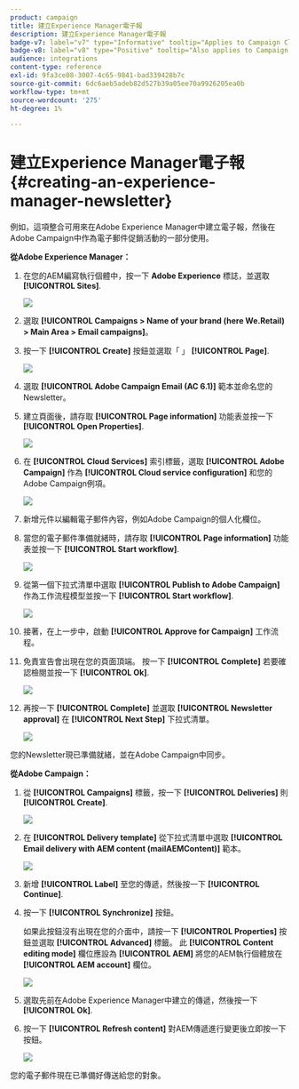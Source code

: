 ```yaml
---
product: campaign
title: 建立Experience Manager電子報
description: 建立Experience Manager電子報
badge-v7: label="v7" type="Informative" tooltip="Applies to Campaign Classic v7"
badge-v8: label="v8" type="Positive" tooltip="Also applies to Campaign v8"
audience: integrations
content-type: reference
exl-id: 9fa3ce08-3007-4c65-9841-bad339428b7c
source-git-commit: 6dc6aeb5adeb82d527b39a05ee70a9926205ea0b
workflow-type: tm+mt
source-wordcount: '275'
ht-degree: 1%

---
```


# 建立Experience Manager電子報{#creating-an-experience-manager-newsletter}



例如，這項整合可用來在Adobe Experience Manager中建立電子報，然後在Adobe Campaign中作為電子郵件促銷活動的一部分使用。

**從Adobe Experience Manager：**

1. 在您的AEM編寫執行個體中，按一下 **Adobe Experience** 標誌，並選取 **[!UICONTROL Sites]**.

   ![](assets/aem_uc_1.png)

1. 選取 **[!UICONTROL Campaigns > Name of your brand (here We.Retail) > Main Area > Email campaigns]**。
1. 按一下 **[!UICONTROL Create]** 按鈕並選取「 」 **[!UICONTROL Page]**.

   ![](assets/aem_uc_2.png)

1. 選取 **[!UICONTROL Adobe Campaign Email (AC 6.1)]** 範本並命名您的Newsletter。
1. 建立頁面後，請存取 **[!UICONTROL Page information]** 功能表並按一下 **[!UICONTROL Open Properties]**.

   ![](assets/aem_uc_3.png)

1. 在 **[!UICONTROL Cloud Services]** 索引標籤，選取 **[!UICONTROL Adobe Campaign]** 作為 **[!UICONTROL Cloud service configuration]** 和您的Adobe Campaign例項。

   ![](assets/aem_uc_4.png)

1. 新增元件以編輯電子郵件內容，例如Adobe Campaign的個人化欄位。
1. 當您的電子郵件準備就緒時，請存取 **[!UICONTROL Page information]** 功能表並按一下 **[!UICONTROL Start workflow]**.

   ![](assets/aem_uc_5.png)

1. 從第一個下拉式清單中選取 **[!UICONTROL Publish to Adobe Campaign]** 作為工作流程模型並按一下 **[!UICONTROL Start workflow]**.

   ![](assets/aem_uc_6.png)

1. 接著，在上一步中，啟動 **[!UICONTROL Approve for Campaign]** 工作流程。
1. 免責宣告會出現在您的頁面頂端。 按一下 **[!UICONTROL Complete]** 若要確認檢閱並按一下 **[!UICONTROL Ok]**.

   ![](assets/aem_uc_7.png)

1. 再按一下 **[!UICONTROL Complete]** 並選取 **[!UICONTROL Newsletter approval]** 在 **[!UICONTROL Next Step]** 下拉式清單。

   ![](assets/aem_uc_8.png)

您的Newsletter現已準備就緒，並在Adobe Campaign中同步。

**從Adobe Campaign：**

1. 從 **[!UICONTROL Campaigns]** 標籤，按一下 **[!UICONTROL Deliveries]** 則 **[!UICONTROL Create]**.

   ![](assets/aem_uc_9.png)

1. 在 **[!UICONTROL Delivery template]** 從下拉式清單中選取 **[!UICONTROL Email delivery with AEM content (mailAEMContent)]** 範本。

   ![](assets/aem_uc_10.png)

1. 新增 **[!UICONTROL Label]** 至您的傳遞，然後按一下 **[!UICONTROL Continue]**.
1. 按一下 **[!UICONTROL Synchronize]** 按鈕。

   如果此按鈕沒有出現在您的介面中，請按一下 **[!UICONTROL Properties]** 按鈕並選取 **[!UICONTROL Advanced]** 標籤。 此 **[!UICONTROL Content editing mode]** 欄位應設為 **[!UICONTROL AEM]** 將您的AEM執行個體放在 **[!UICONTROL AEM account]** 欄位。

   ![](assets/aem_uc_11.png)

1. 選取先前在Adobe Experience Manager中建立的傳遞，然後按一下 **[!UICONTROL Ok]**.
1. 按一下 **[!UICONTROL Refresh content]** 對AEM傳遞進行變更後立即按一下按鈕。

   ![](assets/aem_uc_12.png)

您的電子郵件現在已準備好傳送給您的對象。
